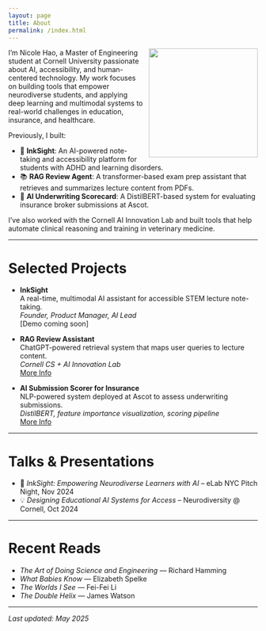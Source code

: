 ```yaml
---
layout: page
title: About
permalink: /index.html
---
```


<img style="float:right; padding-left:10px" src="images/profile.png" width="220" height="220">

I’m Nicole Hao, a Master of Engineering student at Cornell University passionate about AI, accessibility, and human-centered technology. My work focuses on building tools that empower neurodiverse students, and applying deep learning and multimodal systems to real-world challenges in education, insurance, and healthcare.

Previously, I built:
- 🧠 **InkSight**: An AI-powered note-taking and accessibility platform for students with ADHD and learning disorders.
- 📚 **RAG Review Agent**: A transformer-based exam prep assistant that retrieves and summarizes lecture content from PDFs.
- 💼 **AI Underwriting Scorecard**: A DistilBERT-based system for evaluating insurance broker submissions at Ascot.

I’ve also worked with the Cornell AI Innovation Lab and built tools that help automate clinical reasoning and training in veterinary medicine.

---

# Selected Projects

- **InkSight**  
  A real-time, multimodal AI assistant for accessible STEM lecture note-taking.  
  _Founder, Product Manager, AI Lead_  
  [Demo coming soon]

- **RAG Review Assistant**  
  ChatGPT-powered retrieval system that maps user queries to lecture content.  
  _Cornell CS + AI Innovation Lab_  
  [More Info](#)

- **AI Submission Scorer for Insurance**  
  NLP-powered system deployed at Ascot to assess underwriting submissions.  
  _DistilBERT, feature importance visualization, scoring pipeline_  
  [More Info](#)

---

# Talks & Presentations

- 🗽 *InkSight: Empowering Neurodiverse Learners with AI* – eLab NYC Pitch Night, Nov 2024  
- 💡 *Designing Educational AI Systems for Access* – Neurodiversity @ Cornell, Oct 2024  

---

# Recent Reads

- *The Art of Doing Science and Engineering* — Richard Hamming  
- *What Babies Know* — Elizabeth Spelke  
- *The Worlds I See* — Fei-Fei Li  
- *The Double Helix* — James Watson  

---

_Last updated: May 2025_
